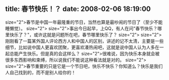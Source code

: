 title: 春节快乐！？
date: 2008-02-06 18:19:00
---

 size="2">春节是中国一年最隆重的节日，当然也算是最吵闹的节日了（至少不能睡懒觉）。  size="2">   size="2">事出今日起早，上QQ，有人在问"春节快乐？哪里快乐了？"，或许这就是问题所在吧，春节哪里快乐了？  size="2">   size="2">刚刚看了一篇某外国人评论西方人和中国人的区别，讲述的记不太清，主要是一些细节，比如说中国人更喜欢团聚，更喜欢凑热闹吧，这就是说中国人认为人多在一起总能产生快乐。但是真的会这样么？  size="2">很难说，因为快乐本身就会被很多东西影响和束缚，所以说我们不能说这种看法就是对的。  size="2">   size="2">春节重要的只是它是一个节日吧，快乐不快乐？你知道么？快乐是我们人自己找到的，而不是别人给你的！
